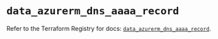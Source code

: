 # `data_azurerm_dns_aaaa_record`

Refer to the Terraform Registry for docs: [`data_azurerm_dns_aaaa_record`](https://registry.terraform.io/providers/hashicorp/azurerm/3.94.0/docs/data-sources/dns_aaaa_record).

